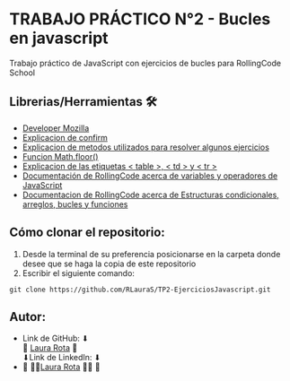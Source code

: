 # TRABAJO PRÁCTICO N°2 - Bucles en javascript

Trabajo práctico de JavaScript con ejercicios de bucles para RollingCode School

## Librerias/Herramientas 🛠
- [Developer Mozilla](https://developer.mozilla.org/es/docs/Web/JavaScript)
- [Explicacion de confirm](https://www.youtube.com/watch?v=i2bL0BQdrrE)
- [Explicacion de metodos utilizados para resolver algunos ejercicios](https://tutobasico.com/category/tutoriales-programacion/tutoriales-javascript/)
- [Funcion Math.floor()](https://tutobasico.com/basicos-3-javascript/)
- [Explicacion de las etiquetas < table >, < td > y < tr >](https://tutobasico.com/basicos2-javascript/)
- [Documentación de RollingCode acerca de variables y operadores de JavaScript](https://docs.google.com/presentation/d/e/2PACX-1vRwjAw1c3tu59AuFhUHmXO6ToBV1xYXT_jgRuT3PzBnxzlfzVmZfvVZ1jMUjp8a_R7nwL2DCyC2rdsL/pub?start=false&loop=false&delayms=3000&slide=id.p)
- [Documentacion de RollingCode acerca de Estructuras condicionales, arreglos, bucles y funciones](https://docs.google.com/presentation/d/e/2PACX-1vSG0Dyv04Hd7zU4GDjhs4M0hfasm-kEewAD58S7EmGaygepAgKYgQVelrU6pahdsOT2CUboQIEz_XbP/pub?start=false&loop=false&delayms=3000&slide=id.p)

 ## Cómo clonar el repositorio:
1. Desde la terminal de su preferencia posicionarse en la carpeta donde desee que se haga la copia de este repositorio
2. Escribir el siguiente comando:
```
git clone https://github.com/RLauraS/TP2-EjerciciosJavascript.git
```

## Autor:
- Link de GitHub: ⬇ <br>
💜 [Laura Rota](https://github.com/RLauraS) 💜<br>
⬇Link de LinkedIn: ⬇ <br>
- 💜 👩‍💻[Laura Rota](https://www.linkedin.com/in/laura-rota-51699b243/?original_referer=) 👩‍💻 💜